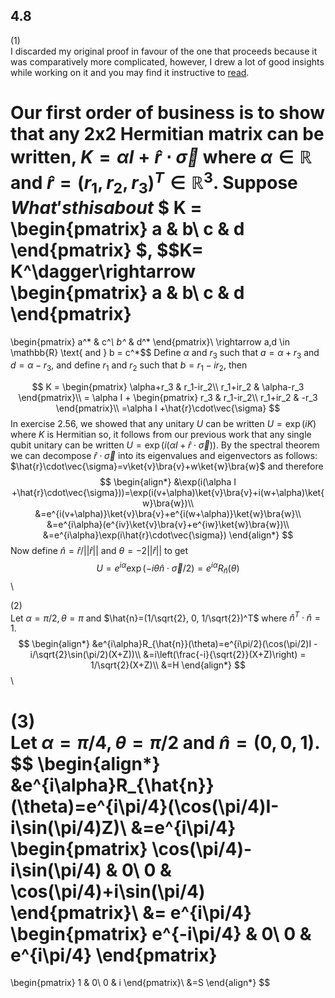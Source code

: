 ## 4.8
(1)\
I discarded my original proof in favour of the one that proceeds because it was comparatively more complicated, however, I drew a lot of good insights while working on it and you may find it instructive to [read](cheekycheats/4.8(1)_original_proof.md).

Our first order of business is to show that any 2x2 Hermitian matrix can be written, $K=\alpha I +\hat{r}\cdot\vec{\sigma}$ where $\alpha\in \mathbb{R}$ and $\hat{r} = (r_1,r_2,r_3)^T \in \mathbb{R}^3$. Suppose $` What's this about`$
$ K = 
\begin{pmatrix}
a & b\\
c & d
\end{pmatrix} $,
$$K= K^\dagger\rightarrow
\begin{pmatrix}
a & b\\
c & d
\end{pmatrix}
=
\begin{pmatrix}
a^* & c^*\\
b^* & d^*
\end{pmatrix}\\
\rightarrow a,d \in \mathbb{R} \text{ and } b = c^*$$
Define $\alpha$ and $r_3$ such that $a=\alpha +r_3$ and $d=\alpha-r_3$, and define $r_1$ and $r_2$ such that $b=r_1-ir_2$, then 

$$
K = 
\begin{pmatrix}
\alpha+r_3 & r_1-ir_2\\
r_1+ir_2 & \alpha-r_3
\end{pmatrix}\\
= \alpha I + 
\begin{pmatrix}
r_3 & r_1-ir_2\\
r_1+ir_2 & -r_3
\end{pmatrix}\\
=\alpha I +\hat{r}\cdot\vec{\sigma}
$$
In exercise 2.56, we showed that any unitary $U$ can be written $U = \exp(iK)$ where $K$ is Hermitian so, it follows from our previous work that any single qubit unitary can be written $U=\exp(i(\alpha I +\hat{r}\cdot\vec{\sigma}))$. By the spectral theorem we can decompose $\hat{r}\cdot\vec{\sigma}$ into its eigenvalues and eigenvectors as follows: $\hat{r}\cdot\vec{\sigma}=v\ket{v}\bra{v}+w\ket{w}\bra{w}$ and therefore
$$
\begin{align*}
&\exp(i(\alpha I +\hat{r}\cdot\vec{\sigma}))=\exp(i(v+\alpha)\ket{v}\bra{v}+i(w+\alpha)\ket{w}\bra{w})\\
&=e^{i(v+\alpha)}\ket{v}\bra{v}+e^{i(w+\alpha)}\ket{w}\bra{w}\\
&=e^{i\alpha}(e^{iv}\ket{v}\bra{v}+e^{iw}\ket{w}\bra{w})\\
&=e^{i\alpha}\exp(i\hat{r}\cdot\vec{\sigma})
\end{align*}
$$
Now define $\hat{n}=\hat{r}/||\hat{r}||$ and $\theta = -2||\hat{r}||$ to get 
$$
U = e^{i\alpha}\exp(-i\theta\hat{n}\cdot \vec{\sigma}/2)=e^{i\alpha}R_{\hat{n}}(\theta)
$$\\

(2)\
Let $\alpha=\pi/2, \theta=\pi$ and $\hat{n}=(1/\sqrt{2}, 0, 1/\sqrt{2})^T$ where $\hat{n}^T\cdot\hat{n}=1$.
$$
\begin{align*}
&e^{i\alpha}R_{\hat{n}}(\theta)=e^{i\pi/2}(\cos(\pi/2)I - i/\sqrt{2}\sin(\pi/2)(X+Z))\\
&=i\left(\frac{-i}{\sqrt{2}}(X+Z)\right) = 1/\sqrt{2}(X+Z)\\
&=H
\end{align*}
$$\\

(3)\
Let $\alpha=\pi/4, \theta=\pi/2$ and $\hat{n}=(0,0,1)$.
$$
\begin{align*}
&e^{i\alpha}R_{\hat{n}}(\theta)=e^{i\pi/4}(\cos(\pi/4)I-i\sin(\pi/4)Z)\\
&=e^{i\pi/4}
\begin{pmatrix}
\cos(\pi/4)-i\sin(\pi/4) & 0\\
0 & \cos(\pi/4)+i\sin(\pi/4)
\end{pmatrix}\\
&=
e^{i\pi/4}
\begin{pmatrix}
e^{-i\pi/4} & 0\\
0 & e^{i\pi/4}
\end{pmatrix}
=
\begin{pmatrix}
1 & 0\\
0 & i
\end{pmatrix}\\
&=S
\end{align*}
$$


